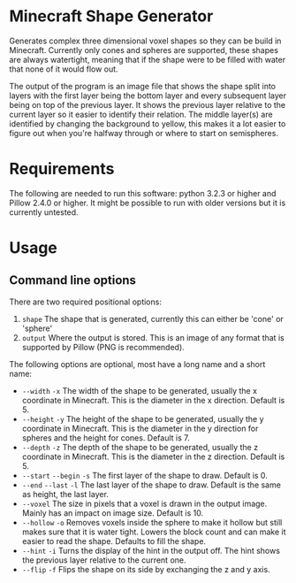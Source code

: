 Minecraft Shape Generator
===========

Generates complex three dimensional voxel shapes so they can be build in Minecraft. Currently only cones and spheres are supported, these shapes are always watertight, meaning that if the shape were to be filled with water that none of it would flow out.

The output of the program is an image file that shows the shape split into layers with the first layer being the bottom layer and every subsequent layer being on top of the previous layer. It shows the previous layer relative to the current layer so it easier to identify their relation. The middle layer(s) are identified by changing the background to yellow, this makes it a lot easier to figure out when you're halfway through or where to start on semispheres.

Requirements
============

The following are needed to run this software: python 3.2.3 or higher and Pillow 2.4.0 or higher. It might be possible to run with older versions but it is currently untested.

Usage
=====

Command line options
--------------------
There are two required positional options:

1. `shape` The shape that is generated, currently this can either be 'cone' or 'sphere'
2. `output` Where the output is stored. This is an image of any format that is supported by Pillow (PNG is recommended).

The following options are optional, most have a long name and a short name:
* `--width` `-x` The width of the shape to be generated, usually the x coordinate in Minecraft. This is the diameter in the x direction. Default is 5.
* `--height` `-y` The height of the shape to be generated, usually the y coordinate in Minecraft. This is the diameter in the y direction for spheres and the height for cones. Default is 7.
* `--depth` `-z` The depth of the shape to be generated, usually the z coordinate in Minecraft. This is the diameter in the z direction. Default is 5.
* `--start` `--begin` `-s` The first layer of the shape to draw. Default is 0.
* `--end` `--last` `-l` The last layer of the shape to draw. Default is the same as height, the last layer.
* `--voxel` The size in pixels that a voxel is drawn in the output image. Mainly has an impact on image size. Default is 10.
* `--hollow` `-o` Removes voxels inside the sphere to make it hollow but still makes sure that it is water tight. Lowers the block count and can make it easier to read the shape. Defaults to fill the shape.
* `--hint` `-i` Turns the display of the hint in the output off. The hint shows the previous layer relative to the current one.
* `--flip` `-f` Flips the shape on its side by exchanging the z and y axis.
